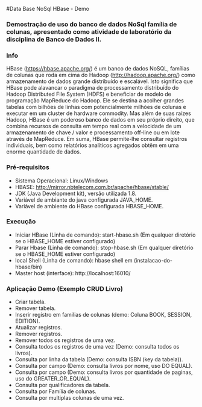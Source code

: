 #Data Base NoSql HBase - Demo
### Demostração de uso do banco de dados NoSql família de colunas, apresentado como atividade de laboratório da disciplina de Banco de Dados II.

### Info
HBase (https://hbase.apache.org/) é um banco de dados NoSQL, famílias de colunas que roda em cima do Hadoop (http://hadoop.apache.org/) como armazenamento de dados grande distribuído e escalável. Isto significa que HBase pode alavancar o paradigma de processamento distribuído do Hadoop Distributed File System (HDFS) e beneficiar de modelo de programação MapReduce do Hadoop. Ele se destina a acolher grandes tabelas com bilhões de linhas com potencialmente milhões de colunas e executar em um cluster de hardware commodity. Mas além de suas raízes Hadoop, HBase é um poderoso banco de dados em seu próprio direito, que combina recursos de consulta em tempo real com a velocidade de um armazenamento de chave / valor e processamento off-line ou em lote através de MapReduce. Em suma, HBase permite-lhe consultar registros individuais, bem como relatórios analíticos agregados obtêm em uma enorme quantidade de dados.


### Pré-requisitos
  * Sistema Operacional: Linux/Windows
  * HBASE: http://mirror.nbtelecom.com.br/apache/hbase/stable/
  * JDK (Java Development kit), versão utilizada 1.8.
  * Variável de ambiante do java configurada JAVA_HOME.
  * Variável de ambiente do HBase configurada HBASE_HOME.
  

### Execução
* Iniciar HBase (Linha de comando): start-hbase.sh (Em qualquer diretório se o HBASE_HOME estiver configurado)
* Parar Hbase (Linha de comando): stop-hbase.sh (Em qualquer diretório se o HBASE_HOME estiver configurado)
* local Shell (Linha de comando): hbase shell em (instalacao-do-hbase/bin) 
* Master host (interface): http://localhost:16010/

### Aplicação Demo (Exemplo CRUD Livro)
 * Criar tabela.
 * Remover tabela.
 * Inserir registro em familias de colunas (demo: Coluna BOOK, SESSION, EDITION).
 * Atualizar registros.
 * Remover registros.
 * Remover todos os registros de uma vez.
 * Consulta todos os registros de uma vez (Demo: consulta todos os livros).
 * Consulta por linha da tabela (Demo: consulta ISBN (key da tabela)).
 * Consulta por campo (Demo: consulta livros por nome, uso DO EQUAL).
 * Consulta por campo (Demo: consulta livros por quantidade de paginas, uso do GREATER_OR_EQUAL).
 * Consulta por qualificadores da tabela.
 * Consulta por Família de colunas.
 * Consulta por multiplas colunas de uma vez.

